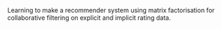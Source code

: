 Learning to make a recommender system using matrix factorisation for collaborative filtering on explicit and implicit rating data.
